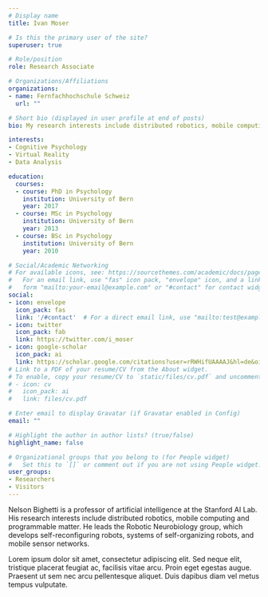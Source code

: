 ```yaml
---
# Display name
title: Ivan Moser

# Is this the primary user of the site?
superuser: true

# Role/position
role: Research Associate

# Organizations/Affiliations
organizations:
- name: Fernfachhochschule Schweiz
  url: ""

# Short bio (displayed in user profile at end of posts)
bio: My research interests include distributed robotics, mobile computing and programmable matter.

interests:
- Cognitive Psychology
- Virtual Reality
- Data Analysis

education:
  courses:
  - course: PhD in Psychology
    institution: University of Bern
    year: 2017
  - course: MSc in Psychology
    institution: University of Bern
    year: 2013
  - course: BSc in Psychology
    institution: University of Bern
    year: 2010

# Social/Academic Networking
# For available icons, see: https://sourcethemes.com/academic/docs/page-builder/#icons
#   For an email link, use "fas" icon pack, "envelope" icon, and a link in the
#   form "mailto:your-email@example.com" or "#contact" for contact widget.
social:
- icon: envelope
  icon_pack: fas
  link: '/#contact'  # For a direct email link, use "mailto:test@example.org".
- icon: twitter
  icon_pack: fab
  link: https://twitter.com/i_moser
- icon: google-scholar
  icon_pack: ai
  link: https://scholar.google.com/citations?user=rRWHifUAAAAJ&hl=de&oi=ao
# Link to a PDF of your resume/CV from the About widget.
# To enable, copy your resume/CV to `static/files/cv.pdf` and uncomment the lines below.
# - icon: cv
#   icon_pack: ai
#   link: files/cv.pdf

# Enter email to display Gravatar (if Gravatar enabled in Config)
email: ""

# Highlight the author in author lists? (true/false)
highlight_name: false

# Organizational groups that you belong to (for People widget)
#   Set this to `[]` or comment out if you are not using People widget.
user_groups:
- Researchers
- Visitors
---
```


Nelson Bighetti is a professor of artificial intelligence at the Stanford AI Lab. His research interests include distributed robotics, mobile computing and programmable matter. He leads the Robotic Neurobiology group, which develops self-reconfiguring robots, systems of self-organizing robots, and mobile sensor networks.

Lorem ipsum dolor sit amet, consectetur adipiscing elit. Sed neque elit, tristique placerat feugiat ac, facilisis vitae arcu. Proin eget egestas augue. Praesent ut sem nec arcu pellentesque aliquet. Duis dapibus diam vel metus tempus vulputate.
